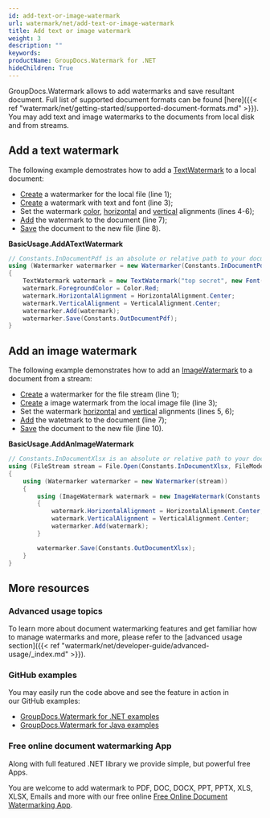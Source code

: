 ```yaml
---
id: add-text-or-image-watermark
url: watermark/net/add-text-or-image-watermark
title: Add text or image watermark
weight: 3
description: ""
keywords: 
productName: GroupDocs.Watermark for .NET
hideChildren: True
---
```

GroupDocs.Watermark allows to add watermarks and save resultant document. Full list of supported document formats can be found [here]({{< ref "watermark/net/getting-started/supported-document-formats.md" >}}). You may add text and image watermarks to the documents from local disk and from streams.

## Add a text watermark

The following example demostrates how to add a [TextWatermark](https://apireference.groupdocs.com/net/watermark/groupdocs.watermark.watermarks/textwatermark) to a local document:

* [Create](https://apireference.groupdocs.com/net/watermark/groupdocs.watermark/watermarker/constructors/4) a watermarker for the local file (line 1);
* [Create](https://apireference.groupdocs.com/net/watermark/groupdocs.watermark.watermarks/textwatermark/constructors/main) a watermark with text and font (line 3);
* Set the watermark [color](https://apireference.groupdocs.com/net/watermark/groupdocs.watermark.watermarks/textwatermark/properties/foregroundcolor), [horizontal](https://apireference.groupdocs.com/net/watermark/groupdocs.watermark/watermark/properties/horizontalalignment) and [vertical](https://apireference.groupdocs.com/net/watermark/groupdocs.watermark/watermark/properties/verticalalignment) alignments (lines 4-6);
* [Add](https://apireference.groupdocs.com/net/watermark/groupdocs.watermark/watermarker/methods/add) the watermark to the document (line 7);
* [Save](https://apireference.groupdocs.com/net/watermark/groupdocs.watermark.watermarker/save/methods/4) the document to the new file (line 8).

**BasicUsage.AddATextWatermark**

```csharp
// Constants.InDocumentPdf is an absolute or relative path to your document. Ex: @"C:\Docs\document.pdf"
using (Watermarker watermarker = new Watermarker(Constants.InDocumentPdf))
{
    TextWatermark watermark = new TextWatermark("top secret", new Font("Arial", 36));
    watermark.ForegroundColor = Color.Red;
    watermark.HorizontalAlignment = HorizontalAlignment.Center;
    watermark.VerticalAlignment = VerticalAlignment.Center;
    watermarker.Add(watermark);
    watermarker.Save(Constants.OutDocumentPdf);
}
```

## Add an image watermark

The following example demonstrates how to add an [ImageWatermark](https://apireference.groupdocs.com/net/watermark/groupdocs.watermark.watermarks/imagewatermark) to a document from a stream:

* [Create](https://apireference.groupdocs.com/net/watermark/groupdocs.watermark/watermarker/constructors/main) a watermarker for the file stream (line 1);
* [Create](https://apireference.groupdocs.com/net/watermark/groupdocs.watermark.watermarks/imagewatermark/constructors/1) a image watermark from the local image file (line 3);
* Set the watermark [horizontal](https://apireference.groupdocs.com/net/watermark/groupdocs.watermark/watermark/properties/horizontalalignment) and [vertical](https://apireference.groupdocs.com/net/watermark/groupdocs.watermark/watermark/properties/verticalalignment) alignments (lines 5, 6);
* [Add](https://apireference.groupdocs.com/net/watermark/groupdocs.watermark/watermarker/methods/add) the watetmark to the document (line 7);
* [Save](https://apireference.groupdocs.com/net/watermark/groupdocs.watermark.watermarker/save/methods/4) the document to the new file (line 10).

**BasicUsage.AddAnImageWatermark**

```csharp
// Constants.InDocumentXlsx is an absolute or relative path to your document. Ex: @"C:\Docs\document.xlsx"
using (FileStream stream = File.Open(Constants.InDocumentXlsx, FileMode.Open, FileAccess.ReadWrite))
{
    using (Watermarker watermarker = new Watermarker(stream))
    {
        using (ImageWatermark watermark = new ImageWatermark(Constants.LogoPng))
        {
            watermark.HorizontalAlignment = HorizontalAlignment.Center;
            watermark.VerticalAlignment = VerticalAlignment.Center;
            watermarker.Add(watermark);
        }

        watermarker.Save(Constants.OutDocumentXlsx);
    }
}
```

## More resources

### Advanced usage topics

To learn more about document watermarking features and get familiar how to manage watermarks and more, please refer to the [advanced usage section]({{< ref "watermark/net/developer-guide/advanced-usage/_index.md" >}}).

### GitHub examples

You may easily run the code above and see the feature in action in our GitHub examples:

* [GroupDocs.Watermark for .NET examples](https://github.com/groupdocs-watermark/GroupDocs.Watermark-for-.NET)
* [GroupDocs.Watermark for Java examples](https://github.com/groupdocs-watermark/GroupDocs.Watermark-for-Java)

### Free online document watermarking App

Along with full featured .NET library we provide simple, but powerful free Apps.

You are welcome to add watermark to PDF, DOC, DOCX, PPT, PPTX, XLS, XLSX, Emails and more with our free online [Free Online Document Watermarking App](https://products.groupdocs.app/watermark).
